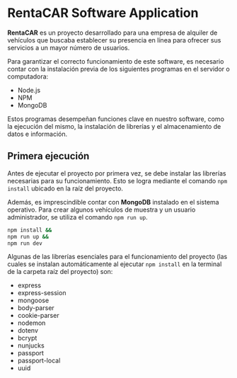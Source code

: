# RentaCAR Software Application

**RentaCAR** es un proyecto desarrollado para una empresa de alquiler de vehículos que buscaba establecer su presencia en línea para ofrecer sus servicios a un mayor número de usuarios.

Para garantizar el correcto funcionamiento de este software, es necesario contar con la instalación previa de los siguientes programas en el servidor o computadora:

- Node.js
- NPM
- MongoDB

Estos programas desempeñan funciones clave en nuestro software, como la ejecución del mismo, la instalación de librerías y el almacenamiento de datos e información.

## Primera ejecución
Antes de ejecutar el proyecto por primera vez, se debe instalar las librerías necesarias para su funcionamiento. Esto se logra mediante el comando `npm install` ubicado en la raíz del proyecto.

Además, es imprescindible contar con **MongoDB** instalado en el sistema operativo. Para crear algunos vehículos de muestra y un usuario administrador, se utiliza el comando `npm run up`.

```bash
npm install &&
npm run up &&
npm run dev
```

Algunas de las librerías esenciales para el funcionamiento del proyecto (las cuales se instalan automáticamente al ejecutar `npm install` en la terminal de la carpeta raíz del proyecto) son:

- express
- express-session
- mongoose
- body-parser
- cookie-parser
- nodemon
- dotenv
- bcrypt
- nunjucks
- passport
- passport-local
- uuid